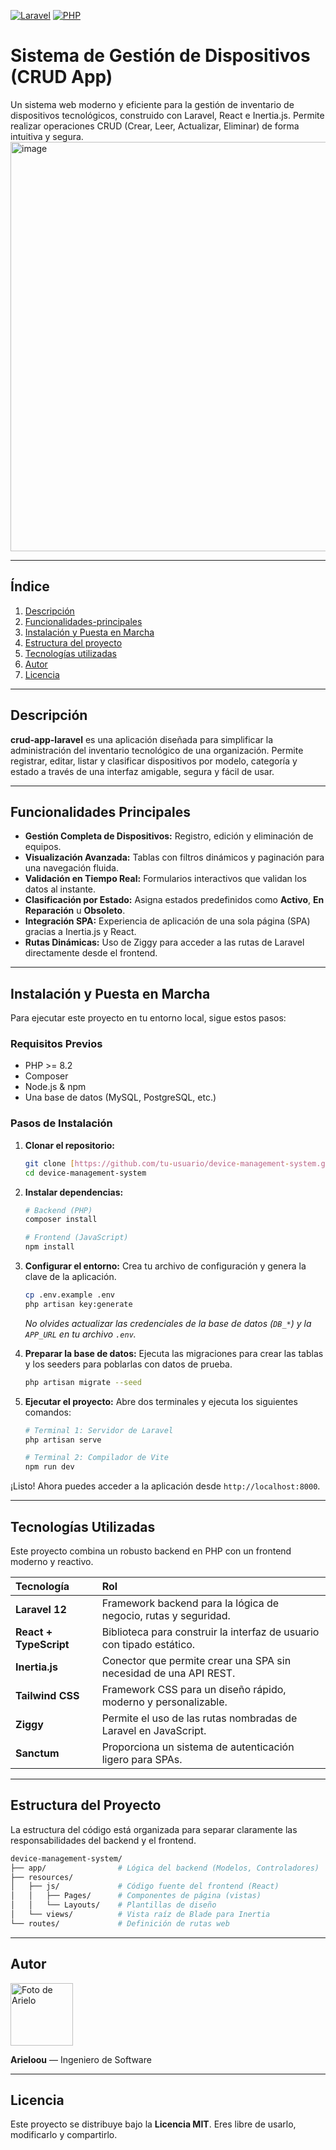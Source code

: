 [![Laravel](https://img.shields.io/badge/Laravel-12-red.svg)](https://laravel.com/)
[![PHP](https://img.shields.io/badge/PHP-8.4-blue.svg)](https://www.php.net/)

# Sistema de Gestión de Dispositivos (CRUD App)

Un sistema web moderno y eficiente para la gestión de inventario de dispositivos tecnológicos, construido con Laravel, React e Inertia.js. Permite realizar operaciones CRUD (Crear, Leer, Actualizar, Eliminar) de forma intuitiva y segura.
<img width="1366" height="655" alt="image" src="https://github.com/user-attachments/assets/be702916-9122-41fe-8d31-ca9b1b6e0e38" />

---

## Índice

1. [Descripción](#Descripción)
2. [Funcionalidades-principales](#Funcionalidades-principales)
3. [Instalación y Puesta en Marcha](#Instalación-y-Puesta-en-Marcha)
4. [Estructura del proyecto](#Estructura-del-proyecto)
5. [Tecnologías utilizadas](#Tecnologías-utilizadas)
6. [Autor](#Autor)
7. [Licencia](#Licencia)

---

## Descripción

**crud-app-laravel** es una aplicación diseñada para simplificar la administración del inventario tecnológico de una organización. Permite registrar, editar, listar y clasificar dispositivos por modelo, categoría y estado a través de una interfaz amigable, segura y fácil de usar.

---

## Funcionalidades Principales

* **Gestión Completa de Dispositivos:** Registro, edición y eliminación de equipos.
* **Visualización Avanzada:** Tablas con filtros dinámicos y paginación para una navegación fluida.
* **Validación en Tiempo Real:** Formularios interactivos que validan los datos al instante.
* **Clasificación por Estado:** Asigna estados predefinidos como **Activo**, **En Reparación** u **Obsoleto**.
* **Integración SPA:** Experiencia de aplicación de una sola página (SPA) gracias a Inertia.js y React.
* **Rutas Dinámicas:** Uso de Ziggy para acceder a las rutas de Laravel directamente desde el frontend.

---

## Instalación y Puesta en Marcha

Para ejecutar este proyecto en tu entorno local, sigue estos pasos:

### Requisitos Previos
* PHP >= 8.2
* Composer
* Node.js & npm
* Una base de datos (MySQL, PostgreSQL, etc.)

### Pasos de Instalación

1.  **Clonar el repositorio:**
    ```bash
    git clone [https://github.com/tu-usuario/device-management-system.git](https://github.com/tu-usuario/device-management-system.git)
    cd device-management-system
    ```

2.  **Instalar dependencias:**
    ```bash
    # Backend (PHP)
    composer install

    # Frontend (JavaScript)
    npm install
    ```

3.  **Configurar el entorno:**
    Crea tu archivo de configuración y genera la clave de la aplicación.
    ```bash
    cp .env.example .env
    php artisan key:generate
    ```
    *No olvides actualizar las credenciales de la base de datos (`DB_*`) y la `APP_URL` en tu archivo `.env`.*

4.  **Preparar la base de datos:**
    Ejecuta las migraciones para crear las tablas y los seeders para poblarlas con datos de prueba.
    ```bash
    php artisan migrate --seed
    ```

5.  **Ejecutar el proyecto:**
    Abre dos terminales y ejecuta los siguientes comandos:
    ```bash
    # Terminal 1: Servidor de Laravel
    php artisan serve

    # Terminal 2: Compilador de Vite
    npm run dev
    ```

¡Listo! Ahora puedes acceder a la aplicación desde `http://localhost:8000`.

---

## Tecnologías Utilizadas

Este proyecto combina un robusto backend en PHP con un frontend moderno y reactivo.

| Tecnología | Rol |
| :--- | :--- |
| **Laravel 12** | Framework backend para la lógica de negocio, rutas y seguridad. |
| **React + TypeScript** | Biblioteca para construir la interfaz de usuario con tipado estático. |
| **Inertia.js** | Conector que permite crear una SPA sin necesidad de una API REST. |
| **Tailwind CSS** | Framework CSS para un diseño rápido, moderno y personalizable. |
| **Ziggy** | Permite el uso de las rutas nombradas de Laravel en JavaScript. |
| **Sanctum** | Proporciona un sistema de autenticación ligero para SPAs. |

---

## Estructura del Proyecto

La estructura del código está organizada para separar claramente las responsabilidades del backend y el frontend.

```bash
device-management-system/
├── app/                # Lógica del backend (Modelos, Controladores)
├── resources/
│   ├── js/             # Código fuente del frontend (React)
│   │   ├── Pages/      # Componentes de página (vistas)
│   │   └── Layouts/    # Plantillas de diseño
│   └── views/          # Vista raíz de Blade para Inertia
└── routes/             # Definición de rutas web
```

---

## Autor

<img src="https://github.com/Arieloou.png" width="100" alt="Foto de Arielo">

**Arieloou** — Ingeniero de Software

---

## Licencia

Este proyecto se distribuye bajo la **Licencia MIT**. Eres libre de usarlo, modificarlo y compartirlo.
